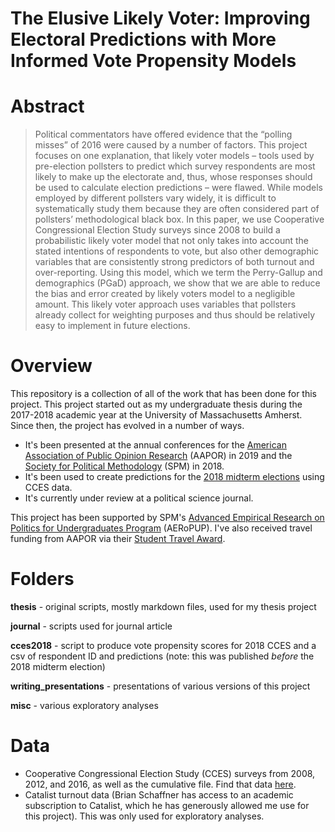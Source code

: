 # The Elusive Likely Voter: Improving Electoral Predictions with More Informed Vote Propensity Models

# Abstract

 > Political commentators have offered evidence that the “polling misses” of 2016 were caused by a number of factors. This project focuses on one explanation, that likely voter models – tools used by pre-election pollsters to predict which survey respondents are most likely to make up the electorate and, thus, whose responses should be used to calculate election predictions – were flawed. While models employed by different pollsters vary widely, it is difficult to systematically study them because they are often considered part of pollsters’ methodological black box. In this paper, we use Cooperative Congressional Election Study surveys since 2008 to build a probabilistic likely voter model that not only takes into account the stated intentions of respondents to vote, but also other demographic variables that are consistently strong predictors of both turnout and over-reporting. Using this model, which we term the Perry-Gallup and demographics (PGaD) approach, we show that we are able to reduce the bias and error created by likely voters model to a negligible amount. This likely voter approach uses variables that pollsters already collect for weighting purposes and thus should be relatively easy to implement in future elections.
 
 
# Overview

This repository is a collection of all of the work that has been done for this project. This project started out as my undergraduate thesis during the 2017-2018 academic year at the University of Massachusetts Amherst. Since then, the project has evolved in a number of ways. 

* It's been presented at the annual conferences for the [American Association of Public Opinion Research](https://aapor.secure-platform.com/a/solicitations/10/sessiongallery/129/application/2280) (AAPOR) in 2019 and the [Society for Political Methodology](https://www.cambridge.org/core/membership/spm/about-us/awards/advanced-empirical-research-on-politics-for-undergraduates-program-aeropup) (SPM) in 2018.
* It's been used to create predictions for the [2018 midterm elections](https://www.washingtonpost.com/news/monkey-cage/wp/2018/11/10/these-5-charts-explain-who-voted-how-in-the-2018-midterm-election/?noredirect=on&utm_term=.85aefbdf179f) using CCES data.
* It's currently under review at a political science journal.

This project has been supported by SPM's [Advanced Empirical Research on Politics for Undergraduates Program](https://www.cambridge.org/core/membership/spm/about-us/awards/advanced-empirical-research-on-politics-for-undergraduates-program-aeropup) (AERoPUP). I've also received travel funding from AAPOR via their [Student Travel Award](https://www.aapor.org/Conference-Events/Awards/Award-Winners.aspx).


# Folders

**thesis** - original scripts, mostly markdown files, used for my thesis project

**journal** - scripts used for journal article

**cces2018** - script to produce vote propensity scores for 2018 CCES and a csv of respondent ID and predictions (note: this was published *before* the 2018 midterm election)

**writing_presentations** - presentations of various versions of this project

**misc** - various exploratory analyses


# Data

* Cooperative Congressional Election Study (CCES) surveys from 2008, 2012, and 2016, as well as the cumulative file. Find that data [here](https://cces.gov.harvard.edu/).
* Catalist turnout data (Brian Schaffner has access to an academic subscription to Catalist, which he has generously allowed me use for this project). This was only used for exploratory analyses.
